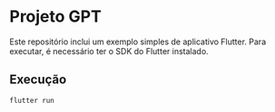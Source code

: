 # Projeto GPT

Este repositório inclui um exemplo simples de aplicativo Flutter. Para executar,
é necessário ter o SDK do Flutter instalado.

## Execução

```bash
flutter run
```

